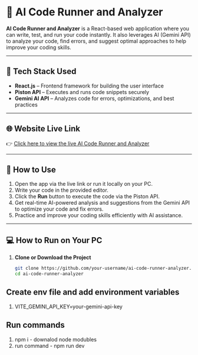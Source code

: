 # 🤖 AI Code Runner and Analyzer

**AI Code Runner and Analyzer** is a React-based web application where you can write, test, and run your code instantly. It also leverages AI (Gemini API) to analyze your code, find errors, and suggest optimal approaches to help improve your coding skills.

---

## 🔧 Tech Stack Used

- **React.js** – Frontend framework for building the user interface  
- **Piston API** – Executes and runs code snippets securely  
- **Gemini AI API** – Analyzes code for errors, optimizations, and best practices  

---

## 🌐 Website Live Link

👉 [Click here to view the live AI Code Runner and Analyzer](https://aianalyzer.vercel.app/)  

---

## 🚀 How to Use

1. Open the app via the live link or run it locally on your PC.  
2. Write your code in the provided editor.  
3. Click the **Run** button to execute the code via the Piston API.  
4. Get real-time AI-powered analysis and suggestions from the Gemini API to optimize your code and fix errors.  
5. Practice and improve your coding skills efficiently with AI assistance.

---

## 💻 How to Run on Your PC

1. **Clone or Download the Project**  
   ```bash
   git clone https://github.com/your-username/ai-code-runner-analyzer.git
   cd ai-code-runner-analyzer

## Create env file and add environment variables 
1. VITE_GEMINI_API_KEY=your-gemini-api-key

## Run commands
1. npm i - downalod node modubles
2. run command - npm run dev

